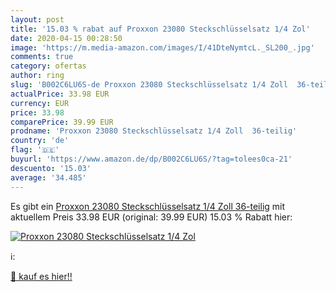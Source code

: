 ```yaml
---
layout: post
title: '15.03 % rabat auf Proxxon 23080 Steckschlüsselsatz 1/4 Zol'
date: 2020-04-15 00:28:50
image: 'https://m.media-amazon.com/images/I/41DteNymtcL._SL200_.jpg'
comments: true
category: ofertas
author: ring
slug: 'B002C6LU6S-de Proxxon 23080 Steckschlüsselsatz 1/4 Zoll  36-teilig'
actualPrice: 33.98 EUR
currency: EUR
price: 33.98
comparePrice: 39.99 EUR
prodname: 'Proxxon 23080 Steckschlüsselsatz 1/4 Zoll  36-teilig'
country: 'de'
flag: '🇩🇪'
buyurl: 'https://www.amazon.de/dp/B002C6LU6S/?tag=tolees0ca-21'
descuento: '15.03'
average: '34.485'
---
```


Es gibt ein [Proxxon 23080 Steckschlüsselsatz 1/4 Zoll  36-teilig](https://www.amazon.de/dp/B002C6LU6S/?tag=tolees0ca-21) mit aktuellem Preis 33.98 EUR (original: 39.99 EUR) 15.03 % Rabatt hier:

[![Proxxon 23080 Steckschlüsselsatz 1/4 Zol](https://m.media-amazon.com/images/I/41DteNymtcL._SL200_.jpg)](https://www.amazon.de/dp/B002C6LU6S/?tag=tolees0ca-21)

ℹ️:


[🛒 kauf es hier!!](https://www.amazon.de/dp/B002C6LU6S/?tag=tolees0ca-21)
